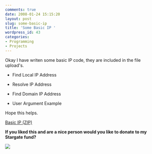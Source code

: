```yaml
---
comments: true
date: 2008-01-24 15:15:20
layout: post
slug: some-basic-ip
title: 'Some Basic IP '
wordpress_id: 43
categories:
- Programming
- Projects
---
```


Okay I have writen some basic IP code, they are included in the file upload's.



	
  * Find Local IP Address

	
  * Resolve IP Address

	
  * Find Domain IP Address

	
  * User Argument Example


Hope this helps.

[Basic IP (ZIP)](http://www.nationpigeon.com/wordpress/wp-content/uploads/2008/01/basicip.zip)

**If you liked this and are a nice person would you like to donate to my Stargate fund?**

![](https://www.paypal.com/en_GB/i/scr/pixel.gif)
